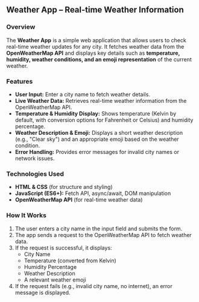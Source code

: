 ## **Weather App – Real-time Weather Information**  

### **Overview**  
The **Weather App** is a simple web application that allows users to check real-time weather updates for any city. It fetches weather data from the **OpenWeatherMap API** and displays key details such as **temperature, humidity, weather conditions, and an emoji representation** of the current weather.  

### **Features**  
- **User Input:** Enter a city name to fetch weather details.  
- **Live Weather Data:** Retrieves real-time weather information from the OpenWeatherMap API.  
- **Temperature & Humidity Display:** Shows temperature (Kelvin by default, with conversion options for Fahrenheit or Celsius) and humidity percentage.  
- **Weather Description & Emoji:** Displays a short weather description (e.g., "Clear sky") and an appropriate emoji based on the weather condition.  
- **Error Handling:** Provides error messages for invalid city names or network issues.  

### **Technologies Used**  
- **HTML & CSS** (for structure and styling)  
- **JavaScript (ES6+):** Fetch API, async/await, DOM manipulation  
- **OpenWeatherMap API** (for real-time weather data)  

### **How It Works**  
1. The user enters a city name in the input field and submits the form.  
2. The app sends a request to the OpenWeatherMap API to fetch weather data.  
3. If the request is successful, it displays:  
   - City Name  
   - Temperature (converted from Kelvin)  
   - Humidity Percentage  
   - Weather Description  
   - A relevant weather emoji  
4. If the request fails (e.g., invalid city name, no internet), an error message is displayed.  

